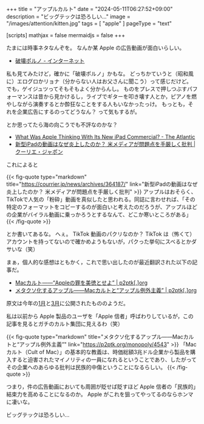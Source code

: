 +++
title = "アップルカルト"
date =  "2024-05-11T06:27:52+09:00"
description = "ビッグテックは恐ろしい..."
image = "/images/attention/kitten.jpg"
tags = [ "apple" ]
pageType = "text"

[scripts]
  mathjax = false
  mermaidjs = false
+++

たまには時事ネタなんぞを。
なんか某 Apple の広告動画が面白いらしい。

- [破壊ポルノ - インターネット](https://seek.hatenadiary.jp/entry/20240508/1715123153)

私も見てみたけど，確かに「破壊ポルノ」かもな。
どっちかていうと（昭和風に）エログロかリョナ（分からない人はお父さんに聞こう）って感じだけど。
でも，ゲイジュツってそもそもよく分からんし。
ものをプレスで押しつぶすパフォーマンスは昔から見かけるし，ライブでギターを叩き壊す人とか，ピアノを燃やしながら演奏するとか酔狂なことをする人もいなかったっけ。
もっとも，それを企業広告にするのってどうなん？ って気もするが。

とか思ってたら海の向こうでも不評なのかな？

- [What Was Apple Thinking With Its New iPad Commercial? - The Atlantic](https://www.theatlantic.com/technology/archive/2024/05/apple-ipad-pro-commercial/678329/)
- [新型iPadの動画はなぜ炎上したのか？ 米メディアが問題点を手厳しく批判 | クーリエ・ジャポン](https://courrier.jp/news/archives/364187/)

これによると

{{< fig-quote type="markdown" title="https://courrier.jp/news/archives/364187/" link="新型iPadの動画はなぜ炎上したのか？ 米メディアが問題点を手厳しく批判" >}}
アップルはおそらく、TikTokで人気の「粉砕」動画を真似したと思われる。同誌に言わせれば、「その特定のフォーマットをコピーするのが面白いと考えたのだろうが、アップルほどの企業がバイラル動画に乗っかろうとするなんて、どこか寒いところがある」
{{< /fig-quote >}}

とか書いてあるな。
へぇ。
TikTok 動画のパクリなのか？ TikTok は（怖くて）アカウントを持ってないので確かめようもないが，パクった挙句にスベるとかダサいな（笑）

まぁ，個人的な感想はともかく，これで思い出したのが最近翻訳された以下の記事だ。

- [Macカルト――“Appleの罪を美徳とせよ” | p2ptk[.]org](https://p2ptk.org/monopoly/4520)
- [メタクソ化するアップル――Macカルトと“アップル例外主義” | p2ptk[.]org](https://p2ptk.org/monopoly/4543)

原文は今年の[1月](https://pluralistic.net/2024/01/12/youre-holding-it-wrong/#if-dishwashers-were-iphones "The Cult of Mac")と[3月](https://pluralistic.net/2024/03/22/reality-distortion-field/#three-trillion-here-three-trillion-there-pretty-soon-youre-talking-real-money "The antitrust case against Apple")に公開されたもののようだ。

私は以前から Apple 製品のユーザを「Apple 信者」呼ばわりしているが，この記事を見るとガチのカルト集団に見えるわ（笑）

{{< fig-quote type="markdown" title="メタクソ化するアップル――Macカルトと“アップル例外主義”" link="https://p2ptk.org/monopoly/4543" >}}
「Macカルト（Cult of Mac）」の基本的な教義は、時価総額3兆ドル企業から製品を購入すると迫害されたマイノリティの一員になれるということであり、したがってその企業へのあらゆる批判は民族的中傷ということになるらしい。
{{< /fig-quote >}}

つまり，件の広告動画においても周囲が貶せば貶すほど Apple 信者の「民族的」結束力を高めることになるのか。
Apple がこれを狙ってやってるのならホンマに凄いな。

ビッグテックは恐ろしい...
